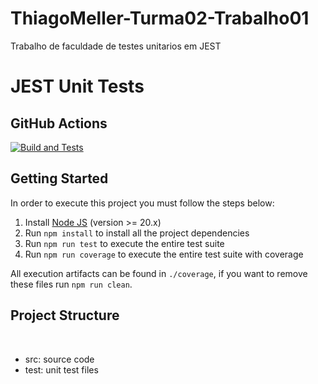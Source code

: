 # ThiagoMeller-Turma02-Trabalho01
Trabalho de faculdade de testes unitarios em JEST

# JEST Unit Tests

## GitHub Actions

[![Build and Tests](https://github.com/thiagomeller/ThiagoMeller-Turma02-Trabalho01/actions/workflows/node.js.yml/badge.svg?branch=main)](https://github.com/thiagomeller/ThiagoMeller-Turma02-Trabalho01/blob/main/.github/workflows/node.js.yml)

## Getting Started

In order to execute this project you must follow the steps below:

1. Install [Node JS](https://nodejs.org/) (version >= 20.x)
1. Run `npm install` to install all the project dependencies
1. Run `npm run test` to execute the entire test suite
1. Run `npm run coverage` to execute the entire test suite with coverage

All execution artifacts can be found in `./coverage`, if you want to remove these files run `npm run clean`.

## Project Structure
</br>
<ul>
    <li>src: source code</li>
    <li>test: unit test files</li>
</ul>
